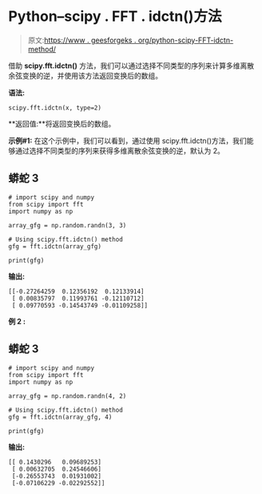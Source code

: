 # Python–scipy . FFT . idctn()方法

> 原文:[https://www . geesforgeks . org/python-scipy-FFT-idctn-method/](https://www.geeksforgeeks.org/python-scipy-fft-idctn-method/)

借助 **scipy.fft.idctn()** 方法，我们可以通过选择不同类型的序列来计算多维离散余弦变换的逆，并使用该方法返回变换后的数组。

**语法:**

```
scipy.fft.idctn(x, type=2)

```

**返回值:**将返回变换后的数组。

**示例#1:** 在这个示例中，我们可以看到，通过使用 scipy.fft.idctn()方法，我们能够通过选择不同类型的序列来获得多维离散余弦变换的逆，默认为 2。

## 蟒蛇 3

```
# import scipy and numpy
from scipy import fft
import numpy as np

array_gfg = np.random.randn(3, 3)

# Using scipy.fft.idctn() method
gfg = fft.idctn(array_gfg)

print(gfg)
```

**输出:**

```
[[-0.27264259  0.12356192  0.12133914]
 [ 0.00835797  0.11993761 -0.12110712]
 [ 0.09770593 -0.14543749 -0.01109258]]

```

**例 2 :**

## 蟒蛇 3

```
# import scipy and numpy
from scipy import fft
import numpy as np

array_gfg = np.random.randn(4, 2)

# Using scipy.fft.idctn() method
gfg = fft.idctn(array_gfg, 4)

print(gfg)
```

**输出:**

```
[[ 0.1430296   0.09689253]
 [ 0.00632705  0.24546606]
 [-0.26553743  0.01931002]
 [-0.07106229 -0.02292552]]

```